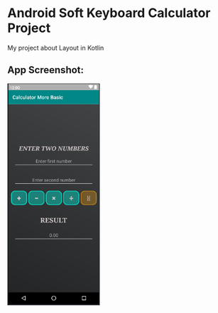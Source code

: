 # Android Soft Keyboard Calculator Project
My project about Layout in Kotlin
## App Screenshot:
<div>
<img src="https://github.com/TaiDuc1001/Kotlin-basic/blob/master/CalculatorMoreBasic/morebasiccalc.png" alt = "morebasiccalc.png" height = "500" />
</div>
